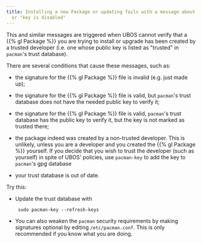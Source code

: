 ```yaml
---
title: Installing a new Package or updating fails with a message about "invalid or corrupted package"
  or "key is disabled"
---
```


This and similar messages are triggered when UBOS cannot verify that a {{% gl Package %}}
you are trying to install or upgrade has been created by a trusted developer (i.e. one whose
public key is listed as "trusted" in ``pacman``'s trust database).

There are several conditions that cause these messages, such as:

* the signature for the {{% gl Package %}} file is invalid (e.g. just made up);

* the signature for the {{% gl Package %}} file is valid, but ``pacman``'s trust
  database does not have the needed public key to verify it;

* the signature for the {{% gl Package %}} file is valid, ``pacman``'s trust database
  has the public key to verify it, but the key is not marked as trusted there;

* the package indeed was created by a non-trusted developer. This is unlikely, unless
  you are a developer and you created the {{% gl Package %}} yourself. If you decide
  that you wish to trust the developer (such as yourself) in spite of UBOS' policies,
  use ``pacman-key`` to add the key to ``pacman``'s gpg database

* your trust database is out of date.

Try this:

* Update the trust database with

  ```
   sudo pacman-key --refresh-keys
   ```

* You can also weaken the ``pacman`` security requirements by making signatures optional by
  editing ``/etc/pacman.conf``. This is only recommended if you know what you are doing.
